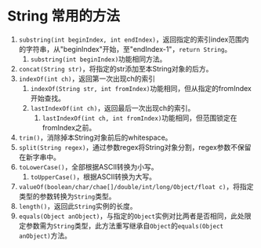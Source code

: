 # String 常用的方法
1. `substring(int beginIndex, int endIndex)`，返回指定的索引index范围内的字符串，从"beginIndex"开始，至"endIndex-1"，`return String`。
	1. `substring(int beginIndex)`功能相同方法。
2. `concat(String str)`，将指定的str添加至本String对象的后方。
3. `indexOf(int ch)`，返回第一次出现ch的索引
	1. `indexOf(String str, int fromIndex)`功能相同，但从指定的fromIndex开始查找。
	2. `lastIndexOf(int ch)`，返回最后一次出现ch的索引。
		1. `lastIndexOf(int ch, int fromIndex)`功能相同，但范围锁定在fromIndex之前。
4. `trim()`，消除掉本String对象前后的whitespace。
5. `split(String regex)`，通过参数regex将String对象分割，regex参数不保留在新字串中。
6. `toLowerCase()`，全部根据ASCII转换为小写。
	1. `toUpperCase()`，根据ASCII转换为大写。
7. `valueOf(boolean/char/chae[]/double/int/long/Object/float c)`，将指定类型的参数转换为`String`类型。
8. `length()`，返回此`String`实例的长度。
9. `equals(Object anObject)`，与指定的`Object`实例对比两者是否相同，此处限定参数需为`String`类型，此方法重写继承自`Object`的`equals(Object anObject)`方法。
